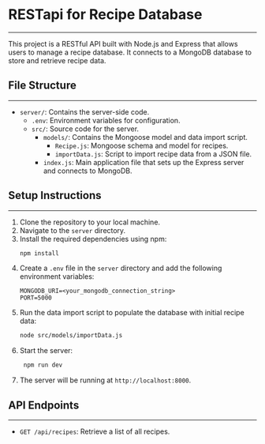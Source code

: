 # RESTapi for Recipe Database

---

This project is a RESTful API built with Node.js and Express that allows users to manage a recipe database. It connects to a MongoDB database to store and retrieve recipe data.

## File Structure

---

- `server/`: Contains the server-side code.
  - `.env`: Environment variables for configuration.
  - `src/`: Source code for the server.
    - `models/`: Contains the Mongoose model and data import script.
      - `Recipe.js`: Mongoose schema and model for recipes.
      - `importData.js`: Script to import recipe data from a JSON file.
    - `index.js`: Main application file that sets up the Express server and connects to MongoDB.



## Setup Instructions
---
1. Clone the repository to your local machine.
2. Navigate to the `server` directory.
3. Install the required dependencies using npm:
   ```bash
   npm install
   ```
4. Create a `.env` file in the `server` directory and add the following environment variables:
   ```
   MONGODB_URI=<your_mongodb_connection_string>
   PORT=5000
   ```
5. Run the data import script to populate the database with initial recipe data:
   ```bash
   node src/models/importData.js
   ```
6. Start the server:
   ```bash
    npm run dev
   ```
7. The server will be running at `http://localhost:8000`.

## API Endpoints

---

- `GET /api/recipes`: Retrieve a list of all recipes.

